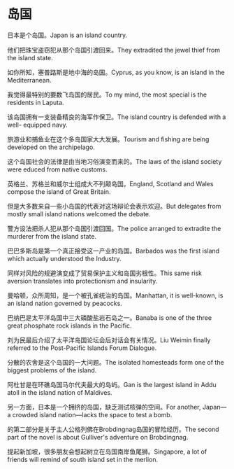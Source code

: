 # 岛国

<p><span class="chinese">日本是个岛国。</span><span class="english">Japan is an island country.</span></p>

<p><span class="chinese">他们把珠宝盗窃犯从那个岛国引渡回来。</span><span class="english">They extradited the jewel thief from the island state.</span></p>

<p><span class="chinese">如你所知，塞普路斯是地中海的岛国。</span><span class="english">Cyprus, as you know, is an island in the Mediterranean.</span></p>

<p><span class="chinese">我觉得最特别的要数飞岛国的居民。</span><span class="english">To my mind, the most special is the residents in Laputa.</span></p>

<p><span class="chinese">该岛国拥有一支装备精良的海军作保卫。</span><span class="english">The island country is defended with a well- equipped navy.</span></p>

<p><span class="chinese">旅游业和捕鱼业在这个多岛国家大大发展。</span><span class="english">Tourism and fishing are being developed on the archipelago.</span></p>

<p><span class="chinese">这个岛国社会的法律是由当地习俗演变而来的。</span><span class="english">The laws of the island society were educed from native customs.</span></p>

<p><span class="chinese">英格兰、苏格兰和威尔士组成大不列颠岛国。</span><span class="english">England, Scotland and Wales compose the island of Great Britain.</span></p>

<p><span class="chinese">但是大多数来自一些小岛国的代表对这场辩论会表示欢迎。</span><span class="english">But delegates from mostly small island nations welcomed the debate.</span></p>

<p><span class="chinese">警方设法把杀人犯从那个岛国引渡回国。</span><span class="english">The police arranged to extradite the murderer from the island state.</span></p>

<p><span class="chinese">巴巴多斯岛是第一个真正接受这一产业的岛国。</span><span class="english">Barbados was the first island which actually understood the Industry.</span></p>

<p><span class="chinese">同样对风险的规避演变成了贸易保护主义和岛国劣根性。</span><span class="english">This same risk aversion translates into protectionism and insularity.</span></p>

<p><span class="chinese">曼哈顿，众所周知，是一个被孔雀统治的岛国。</span><span class="english">Manhattan, it is well-known, is an island nation governed by peacocks.</span></p>

<p><span class="chinese">巴纳巴是太平洋岛国中三大磷酸盐岩石岛之一。</span><span class="english">Banaba is one of the three great phosphate rock islands in the Pacific.</span></p>

<p><span class="chinese">刘为民最后介绍了太平洋岛国论坛会后对话会有关情况。</span><span class="english">Liu Weimin finally referred to the Post-Pacific Islands Forum Dialogue.</span></p>

<p><span class="chinese">分散的农舍是这个岛国的一大问题。</span><span class="english">The isolated homesteads form one of the biggest problems of the island.</span></p>

<p><span class="chinese">阿杜甘是在环礁岛国马尔代夫最大的岛屿。</span><span class="english">Gan is the largest island in Addu atoll in the island nation of Maldives.</span></p>

<p><span class="chinese">另一方面，日本是一个拥挤的岛国，缺乏测试核弹的空间。</span><span class="english">For another, Japan—a crowded island nation—lacks the space to test a bomb.</span></p>

<p><span class="chinese">的第二部分是关于主人公格列佛在Brobdingnag岛国的冒险经历。</span><span class="english">The second part of the novel is about Gulliver's adventure on Brobdingnag.</span></p>

<p><span class="chinese">提起新加坡，很多朋友会想起树立在岛国南岸鱼尾狮。</span><span class="english">Singapore, a lot of friends will remind of south island set in the merlion.</span></p>

